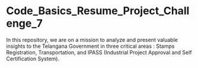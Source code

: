 # Code_Basics_Resume_Project_Challenge_7
In this repository, we are on a mission to analyze and present valuable insights to the Telangana Government in three critical areas : Stamps Registration, Transportation, and IPASS (Industrial Project Approval and Self Certification System).
